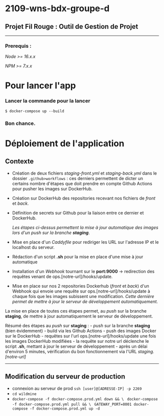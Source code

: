 # 2109-wns-bdx-groupe-d

## Projet Fil Rouge : Outil de Gestion de Projet

----------------------------

### Prerequis :
 *Node >= 16.x.x*
 
 *NPM >= 7.x.x*
 
# Pour lancer l'app

### Lancer la commande pour la lancer

`` $ docker-compose up --build ``

### Bon chance.


# Déploiement de l'application 

## Contexte 

-  Création de deux fichiers *staging-front.yml* et *staging-back.yml* dans le dossier ``.github>workflows`` : ces derniers permettent de dicter un certains nombre d'étapes que doit prendre en compte Github Actions pour pusher les images sur DockerHub.

- Création sur DockerHub des repositories recevant nos fichiers de *front* et *back*.
- Définition de secrets sur Github pour la liaison entre ce dernier et DockerHub.

	*Les étapes ci-dessus permettent la mise à jour automatique des images lors d'un push sur la branche **staging***.
- Mise en place d'un *Caddyfile* pour rediriger les URL sur l'adresse IP et le localhost du serveur.

- Rédaction d'un script **.sh** pour la mise en place d'une mise à jour automatique
- Installation d'un *Webhook* tournant sur le **port:9000** -> redirection des requêtes venant de ops.[notre-url]/hooks/update.
- Mise en place sur nos 2 repositories Dockerhub (*front* et *back*) d'un Webhook qui envoie une requête sur ops.[notre-url]/hooks/update à chaque fois que les images subissent une modification.
*Cette dernière permet de mettre à jour le serveur de développement automatiquement.*

La mise en place de toutes ces étapes permet, au *push* sur la branche **staging**, de mettre à jour automatiquement le serveur de développement.

Résumé des étapes au *push* sur **staging** :
	- *push* sur la branche **staging** (bien évidemment)
	- build via les Github Actions
	- push des images Docker sur le DockerHub
	- requêtes sur l'url  ops.[notre-url]/hooks/update une fois les images DockerHub modifiées
	- la requête sur notre url déclenche le script **.sh**, mettant à jour le serveur de développement
	- après un délai d'environ 5 minutes, vérification du bon fonctionnement via l'URL *staging.[notre-url]*


--------------------------------------

## Modification du serveur de production

- connexion au serveur de prod ``ssh [user]@[ADRESSE-IP] -p 2269``
- ``cd wildmine``
- ``docker-compose -f docker-compose.prod.yml down && \ ``
``docker-compose -f docker-compose.prod.yml pull && \ ``    ``GATEWAY_PORT=8001 docker-compose -f docker-compose.prod.yml up -d``




